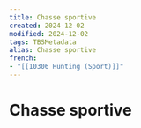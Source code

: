 ```yaml
---
title: Chasse sportive
created: 2024-12-02
modified: 2024-12-02
tags: TBSMetadata
alias: Chasse sportive
french:
- "[[10306 Hunting (Sport)]]"
---
```

# Chasse sportive
